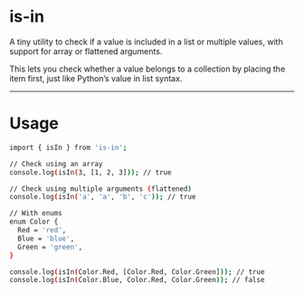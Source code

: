 # is-in

A tiny utility to check if a value is included in a list or multiple values, with support for array or flattened arguments.

This lets you check whether a value belongs to a collection by placing the item first, just like Python’s value in list syntax.

---
# Usage

```bash
import { isIn } from 'is-in';

// Check using an array
console.log(isIn(3, [1, 2, 3])); // true

// Check using multiple arguments (flattened)
console.log(isIn('a', 'a', 'b', 'c')); // true

// With enums
enum Color {
  Red = 'red',
  Blue = 'blue',
  Green = 'green',
}

console.log(isIn(Color.Red, [Color.Red, Color.Green])); // true
console.log(isIn(Color.Blue, Color.Red, Color.Green)); // false
```
